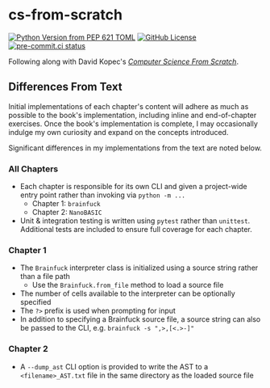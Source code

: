 # cs-from-scratch
[![Python Version from PEP 621 TOML](https://img.shields.io/python/required-version-toml?tomlFilePath=https%3A%2F%2Fraw.githubusercontent.com%2Fsco1%2Fcs-from-scratch%2Frefs%2Fheads%2Fmain%2Fpyproject.toml&logo=python&logoColor=FFD43B)](https://github.com/sco1/cs-from-scratch/blob/main/pyproject.toml)
[![GitHub License](https://img.shields.io/github/license/sco1/cs-from-scratch?color=magenta)](https://github.com/sco1/cs-from-scratch/blob/main/LICENSE)
[![pre-commit.ci status](https://results.pre-commit.ci/badge/github/sco1/cs-from-scratch/main.svg)](https://results.pre-commit.ci/latest/github/sco1/cs-from-scratch/main)

Following along with David Kopec's [*Computer Science From Scratch*](https://nostarch.com/computer-science-from-scratch).

## Differences From Text
Initial implementations of each chapter's content will adhere as much as possible to the book's implementation, including inline and end-of-chapter exercises. Once the book's implementation is complete, I may occasionally indulge my own curiosity and expand on the concepts introduced.

Significant differences in my implementations from the text are noted below.

### All Chapters
  * Each chapter is responsible for its own CLI and given a project-wide entry point rather than invoking via `python -m ...`
    * Chapter 1: `brainfuck`
    * Chapter 2: `NanoBASIC`
  * Unit & integration testing is written using `pytest` rather than `unittest`. Additional tests are included to ensure full coverage for each chapter.

### Chapter 1
  * The `Brainfuck` interpreter class is initialized using a source string rather than a file path
    * Use the `Brainfuck.from_file` method to load a source file
  * The number of cells available to the interpreter can be optionally specified
  * The `?>` prefix is used when prompting for input
  * In addition to specifying a Brainfuck source file, a source string can also be passed to the CLI, e.g. `brainfuck -s ",>,[<.>-]"`

### Chapter 2
  * A `--dump_ast` CLI option is provided to write the AST to a `<filename>_AST.txt` file in the same directory as the loaded source file
